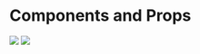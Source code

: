 # Components and Props

<img src="https://github.com/yildirimesutx/react-context-recap/blob/main/components-props/src/notes/components-props-1.jpeg">
<img src="../../src/notes/components-props-2.jpeg">


